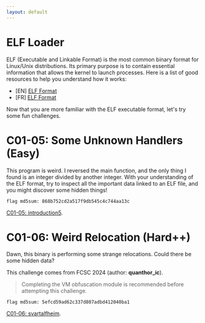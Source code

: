 ```yaml
---
layout: default
---
```


# ELF Loader

ELF (Executable and Linkable Format) is the most common binary format for Linux/Unix distributions. Its primary purpose is to contain essential information that allows the kernel to launch processes. Here is a list of good resources to help you understand how it works:

- [EN] [ELF Format](https://www.gabriel.urdhr.fr/2015/09/28/elf-file-format/)
- [FR] [ELF Format](https://sysblog.informatique.univ-paris-diderot.fr/2024/04/01/le-format-elf-executable-and-linkable-format/)

Now that you are more familiar with the ELF executable format, let's try some fun challenges.

# C01-05: Some Unknown Handlers (Easy)

This program is weird. I reversed the main function, and the only thing I found is an integer divided by another integer. With your understanding of the ELF format, try to inspect all the important data linked to an ELF file, and you might discover some hidden things!

`flag md5sum: 868b752cd2a517f9db545c4c744aa13c`

[C01-05: introduction5](/assets/module/c01/05/introduction5.bin).

# C01-06: Weird Relocation (Hard++)

Dawn, this binary is performing some strange relocations.
Could there be some hidden data?

This challenge comes from FCSC 2024 (author: **quanthor_ic**).

> Completing the VM obfuscation module is recommended before attempting this challenge.

`flag md5sum: 5efcd59ad62c337d807adbd412040ba1`

[C01-06: svartalfheim](/assets/module/c01/06/svartalfheim).
